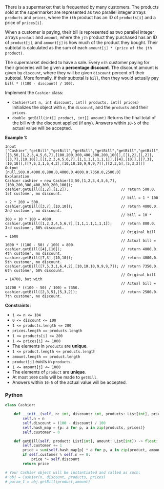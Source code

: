 There is a supermarket that is frequented by many customers. The products sold at the supermarket are represented as two
parallel integer arrays  `products`  and  `prices`, where the  `ith`  product has an ID of  `products[i]`  and a price
of  `prices[i]`.

When a customer is paying, their bill is represented as two parallel integer arrays  `product`  and  `amount`, where
the  `jth`  product they purchased has an ID of  `product[j]`, and  `amount[j]`  is how much of the product they bought.
Their subtotal is calculated as the sum of each  `amount[j] * (price of the jth product)`.

The supermarket decided to have a sale. Every  `nth`  customer paying for their groceries will be given a  **percentage
discount**. The discount amount is given by  `discount`, where they will be given  `discount`  percent off their
subtotal. More formally, if their subtotal is  `bill`, then they would actually pay  `bill * ((100 - discount) / 100)`.

Implement the  `Cashier`  class:

- `Cashier(int n, int discount, int[] products, int[] prices)`  Initializes the object with  `n`, the  `discount`, and
  the  `products`  and their  `prices`.
- `double getBill(int[] product, int[] amount)`  Returns the final total of the bill with the discount applied (if any).
  Answers within  `10-5`  of the actual value will be accepted.

**Example 1:**

```
Input
["Cashier","getBill","getBill","getBill","getBill","getBill","getBill","getBill"]
[[3,50,[1,2,3,4,5,6,7],[100,200,300,400,300,200,100]],[[1,2],[1,2]],[[3,7],[10,10]],[[1,2,3,4,5,6,7],[1,1,1,1,1,1,1]],[[4],[10]],[[7,3],[10,10]],[[7,5,3,1,6,4,2],[10,10,10,9,9,9,7]],[[2,3,5],[5,3,2]]]
Output
[null,500.0,4000.0,800.0,4000.0,4000.0,7350.0,2500.0]
Explanation
Cashier cashier = new Cashier(3,50,[1,2,3,4,5,6,7],[100,200,300,400,300,200,100]);
cashier.getBill([1,2],[1,2]);                        // return 500.0. 1st customer, no discount.
                                                     // bill = 1 * 100 + 2 * 200 = 500.
cashier.getBill([3,7],[10,10]);                      // return 4000.0. 2nd customer, no discount.
                                                     // bill = 10 * 300 + 10 * 100 = 4000.
cashier.getBill([1,2,3,4,5,6,7],[1,1,1,1,1,1,1]);    // return 800.0. 3rd customer, 50% discount.
                                                     // Original bill = 1600
                                                     // Actual bill = 1600 * ((100 - 50) / 100) = 800.
cashier.getBill([4],[10]);                           // return 4000.0. 4th customer, no discount.
cashier.getBill([7,3],[10,10]);                      // return 4000.0. 5th customer, no discount.
cashier.getBill([7,5,3,1,6,4,2],[10,10,10,9,9,9,7]); // return 7350.0. 6th customer, 50% discount.
                                                     // Original bill = 14700, but with
                                                     // Actual bill = 14700 * ((100 - 50) / 100) = 7350.
cashier.getBill([2,3,5],[5,3,2]);                    // return 2500.0.  7th customer, no discount.
```

**Constraints:**

- `1 <= n <= 104`
- `0 <= discount <= 100`
- `1 <= products.length <= 200`
- `prices.length == products.length`
- `1 <= products[i] <= 200`
- `1 <= prices[i] <= 1000`
- The elements in  `products`  are  **unique**.
- `1 <= product.length <= products.length`
- `amount.length == product.length`
- `product[j]`  exists in  `products`.
- `1 <= amount[j] <= 1000`
- The elements of  `product`  are  **unique**.
- At most  `1000`  calls will be made to  `getBill`.
- Answers within  `10-5`  of the actual value will be accepted.

### Python

```python
class Cashier:

    def __init__(self, n: int, discount: int, products: List[int], prices: List[int]):
        self.n = n
        self.discount = (100 - discount) / 100
        self.hash_map = {p: a for p, a in zip(products, prices)}
        self.customer = 0

    def getBill(self, product: List[int], amount: List[int]) -> float:
        self.customer += 1
        price = sum(self.hash_map[p] * a for p, a in zip(product, amount))
        if self.customer % self.n == 0:
            price *= self.discount
        return price

# Your Cashier object will be instantiated and called as such:
# obj = Cashier(n, discount, products, prices)
# param_1 = obj.getBill(product,amount)
```